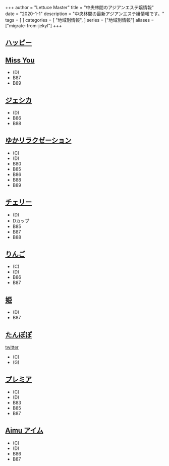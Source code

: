 +++
author = "Lettuce Master"
title = "中央林間のアジアンエステ嬢情報"
date = "2020-1-1"
description = "中央林間の最新アジアンエステ嬢情報です。"
tags = [
]
categories = [
    "地域別情報",
]
series = ["地域別情報"]
aliases = ["migrate-from-jekyl"]
+++

## [ハッピー](http://www.cianbea.xyz/)
## [Miss You](http://missyou.rankuens.com/)
- (D)
- B87
- B89
## [ジェシカ](http://x.dffr.work/)
- (D)
- B86
- B88
## [ゆかリラクゼーション](http://sh-yuka.work/)
- (C)
- (D)
- B80
- B85
- B86
- B88
- B89
## [チェリー](http://www.cherry.estheshop.com/)
- (D)
- Dカップ
- B85
- B87
- B88
## [りんご](http://www.ringo.mensest.com/)
- (C)
- (D)
- B86
- B87
## [姫](http://www.hime.relaxjp.info/)
- (D)
- B87
## [たんぽぽ](https://tanpopopo.com/)
[twitter](https://twitter.com/ogikuboesthe)
- (C)
- (G)
## [プレミア](http://www.premier.esturl.com/)
- (C)
- (D)
- B83
- B85
- B87
## [Aimu アイム](http://www.aimu.iesjp.com/)
- (C)
- (D)
- B86
- B87
